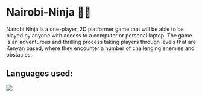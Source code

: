 # Nairobi-Ninja 🥷🏾

Nairobi Ninja is a one-player, 2D platformer game that will be able to be played by anyone with access to a computer or personal laptop.
The game is an adventurous and thrilling process taking players through levels that are Kenyan based, where they encounter a number of challenging enemies and obstacles.

## Languages used:
<code><img src="https://img.icons8.com/?size=70&id=40669&format=png&color=000000"/></code>
#

